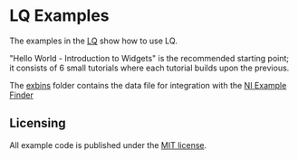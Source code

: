 LQ Examples
===========
The examples in the [LQ](LQ) show how to use LQ.

"Hello World - Introduction to Widgets" is the recommended starting point; it
consists of 6 small tutorials where each tutorial builds upon the previous.

The [exbins](exbins) folder contains the data file for integration with the
[NI Example Finder](http://zone.ni.com/reference/en-XX/help/371361R-01/lvhowto/prep_vi_for_ni_example_finder/)

Licensing
---------
All example code is published under the [MIT license](LQ/LICENSE.MIT).
